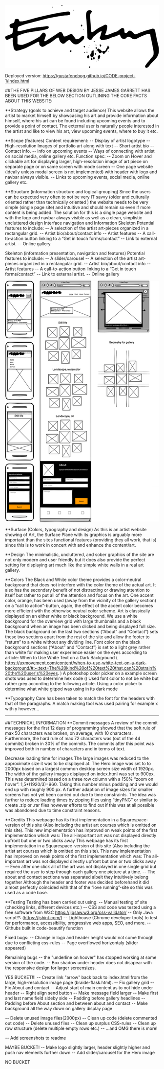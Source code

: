 ![Enebog art logo](assets/images/enebogart-logo.png)

Deployed version:
https://gustafenebog.github.io/CODE-project-1/index.html


##THE FIVE PILLARS OF WEB DESIGN BY JESSE JAMES GARRETT HAS BEEN USED FOR THE BELOW SECTION OUTLINING THE CORE FACTS ABOUT THIS WEBSITE:

**Strategy (goals to achieve and target audience)
This website allows the artist to market himself by showcasing his art and provide information about himself, where his art can be found including upcoming events and to provide a point of contact.
The external user is naturally people interested in the artist and like to view his art, view upcoming events, where to buy it etc.

**Scope (features)
Content requirement:
-- Display of artist logotype
-- High-resolution Images of portfolio art along with text
-- Short artist bio
-- Contact info.
-- Info on upcoming events
-- Ways of connecting with artist on social media, online gallery etc.
Function spec:
-- Zoom on Hover and clickable art for displaying larger, high-resolution image of art piece on separate page or on same screen with mode screen
-- One page website (ideally unless modal screen is not implemented) with header with logo and navbar always visible.
-- Links to upcoming events, social media, online gallery etc.

**Structure (information structure and logical grouping)
Since the users can be expected very often to not be very IT savvy (older and culturally oriented rather than technically oriented ) the website needs to be very simple (single page site) and intuitive and should remain so even if more content is being added. The solution for this is a single page website and with the logo and navbar always visible as well as a clean, simplistic uncluttered design
Interface navigation and Information 
Skeleton
Potential features to include:
-- A selection of the artist art-pieces organized in a rectangular grid.
-- Artist bio/about/contact info
-- Artist features
-- A call-to-action button linking to a “Get in touch forms/contact”
-- Link to external artist.
-- Online gallery


Skeleton (information presentation, navigation and features)
Potential features to include:
-- A slider/carousel
-- A selection of the artist art-pieces organized in a rectangular grid.
-- Artist bio/about/contact info
-- Artist features
-- A call-to-action button linking to a “Get in touch forms/contact”
-- Link to external artist.
-- Online gallery

![Wireframe](Wireframe-p1.png "initial wireframe")

**Surface (Colors, typography and design)
As this is an artist website showing of Art, the Surface Plane with its graphics is arguably more important than the sites functional features (providing they all work, that is) since this is to work in concert with and enhance the content/art.

**Design
The minimalistic, uncluttered, and sober graphics of the site are not only modern and user friendly but it does also provide the perfect setting for displaying art much like the simple white walls in a real art gallery.

**Colors
The Black and White color theme provides a color-neutral background that does not interfere with the color theme of the actual art. It also has the secondary benefit of not distracting or drawing attention to itself but rather to put all of the attention and focus on the art. 
One accent color, orange, has been used (away from the vicinity of the gallery section) on a “call to action”-button, again, the effect of the accent color becomes more efficient with the otherwise neutral color scheme.
Art is classically displayed on an either white or black background. We use a white background for the overview grid with large thumbnails and a black background when an image has been clicked and being displayed full size. The black background on the last two sections (“About” and “Contact”) sets these two sections apart from the rest of the site and allow the footer to “return” to a white without any dividing line.
Font color on the black background sections (“About” and “Contact”) is set to a light grey rather than white for making user experience easier on the eyes according to article: When to Use White Text on a Dark Background ( https://uxmovement.com/content/when-to-use-white-text-on-a-dark-background/#:~:text=The%20kind%20of%20text%20that,can%20strain%20the%20user's%20eyes. ) A photoshop color picker on a example screen shots was used to determine hex code () 
Used font color to not be white but rather grey according to the following article. Using a color picker to determine what white gitpod was using in its dark mode

**Typography
Care has been taken to match the font for the headers with that of the paragraphs. A match making tool was used pairing for example x with y however...


------
##TECHNICAL INFORMATION
**Commit messages
A review of the commit messages for the first 12 days of programming showed that the soft rule of max 50 characters was broken, on average, with 10 characters. Furthermore, the hard rule of max 72 characters was (out of the 44 commits) broken in 30% of the commits. The commits after this point was improved both in number of characters and in terms of text.

Decrease loading time for images
The large images was reduced to the approximate size it was to be displayed at. The Hero image was set to to 2000px based on a largest common desktop screen size width of 1920px. The width of the gallery images displayed on index.html was set to 900px. This was determined based on a three row column with a 150% “zoom on hover”: 1,5*(1920/3)=960. Taking this number minus padding and we would end up with roughly 900 px. 
A further adaption of image sizes for smaller screens has not yet been carried out due to time constraints.
The idea was further to reduce loading times by zipping files using “tinyPNG” or similar to create .zip or .rar files however efforts to find out if this was at all possible was abandoned due to time constraint reasons.

**Credits
This webpage has its first implementation in a Squarespace-version of this site (Also including the artist art courses which is omitted on this site). This new implementation has improved on weak points of the first implementation which was:
The all-important art was not displayed directly upfront but one or two clicks away
This webpage has its first implementation in a Squarespace-version of this site (Also including the artist art courses which is omitted on this site). This new implementation has improved on weak points of the first implementation which was:
The all-important art was not displayed directly upfront but one or two clicks away
-- Even after one click all of the art was not displayed in one single grid but required the user to step through each gallery one picture at a time.
-- The about and contact sections was separated albeit they intuitively belong together 
Although the header and footer was decided beforehand it did almost perfectly coincided with that of the “love running”-site so this was used as a code base.

**Testing
Testing has been carried out using:
-- Manual testing of site (checking links, different devices etc.)
-- CSS and code was tested using a free software from W3C https://jigsaw.w3.org/css-validator/
-- Only Java script!?: (https://jshint.com/)
-- Lighthouse (Chrome developer tools) to test for performance, accessibility, progressive web apps, SEO, and more.
-- Githubs built in code-beautify function

Fixed bugs:
-- Change in logo and header height would not come through due to conflicting css-rules 
-- Page overflowed horizontaly (slider appeared)

Remaining bugs
-- the "underline on hoover" has stopped working at some version of the code.
-- Box shadow under header does not disapear with the responsive design for larger screensizes.

YES BUCKET!!!
-- Create link "arrow" back back to index.html from the large, high-resolution image page (braide-flask.html).
-- Fix gallery grid
-- Fix About and contact
-- Adjust start of main content as to not hide under header
-- Right align send button
-- Make message field larger
-- Make first and last name field sideby side
-- Padding before gallery headlines
-- Padding before About section and between about and contact
-- Make background all the way down on gallery display page

-- Delete unused image files(2000px)
-- Clean up code (delete commented out code)
-- Delete unused files
-- Clean up surplus CSS-rules
-- Clean up row structure (delete multiple empty rows etc.)
-- ...and OMG there is more!

-- Add screenshots to readme

MAYBE BUCKET!
-- Make logo slightly larger, header slightly higher and push nav elements further down
-- Add slider/carousel for the Hero image

NO BUCKET

